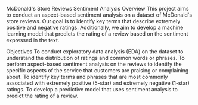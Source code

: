 McDonald's Store Reviews Sentiment Analysis
Overview
This project aims to conduct an aspect-based sentiment analysis on a dataset of McDonald's store reviews. Our goal is to identify key terms that describe extremely positive and negative ratings. Additionally, we aim to develop a machine learning model that predicts the rating of a review based on the sentiment expressed in the text.

Objectives
To conduct exploratory data analysis (EDA) on the dataset to understand the distribution of ratings and common words or phrases.
To perform aspect-based sentiment analysis on the reviews to identify the specific aspects of the service that customers are praising or complaining about.
To identify key terms and phrases that are most commonly associated with extremely positive (5-star) and extremely negative (1-star) ratings.
To develop a predictive model that uses sentiment analysis to predict the rating of a review.
